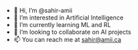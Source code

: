 - 👋 Hi, I’m @sahir-amii
- 👀 I’m interested in Artificial Intelligence
- 🌱 I’m currently learning ML and RL
- 💞️ I’m looking to collaborate on AI projects
- 📫 You can reach me at sahir@amii.ca

<!---
sahir-amii/sahir-amii is a ✨ special ✨ repository because its `README.md` (this file) appears on your GitHub profile.
You can click the Preview link to take a look at your changes.
--->
